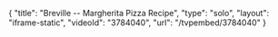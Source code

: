 {
    "title": "Breville -- Margherita Pizza Recipe",
    "type": "solo",
    "layout": "iframe-static",
    "videoId": "3784040",
    "url": "\/tvpembed\/3784040"
}